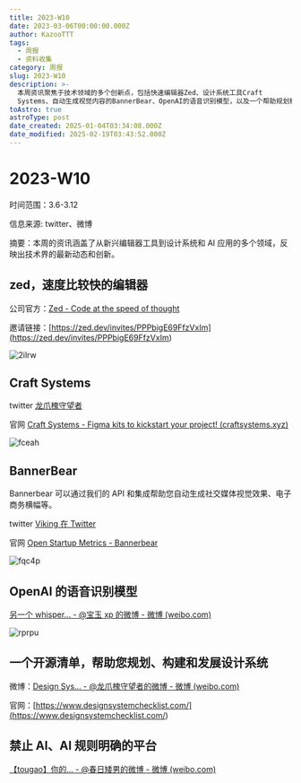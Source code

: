 ```yaml
---
title: 2023-W10
date: 2023-03-06T00:00:00.000Z
author: KazooTTT
tags:
  - 周报
  - 资料收集
category: 周报
slug: 2023-W10
description: >-
  本周资讯聚焦于技术领域的多个创新点，包括快速编辑器Zed、设计系统工具Craft
  Systems、自动生成视觉内容的BannerBear、OpenAI的语音识别模型，以及一个帮助规划和构建设计系统的开源清单。这些内容展示了技术界在编辑工具、设计系统和AI应用方面的最新进展和创新。
toAstro: true
astroType: post
date_created: 2025-01-04T03:34:08.000Z
date_modified: 2025-02-19T03:43:52.000Z
---
```


# 2023-W10

时间范围：3.6-3.12

信息来源: twitter、微博

摘要：本周的资讯涵盖了从新兴编辑器工具到设计系统和 AI 应用的多个领域，反映出技术界的最新动态和创新。

## zed，速度比较快的编辑器

公司官方：[Zed - Code at the speed of thought](<https://zed.dev/>)

邀请链接：[https://zed.dev/invites/PPPbigE69FfzVxIm](<https://zed.dev/invites/PPPbigE69FfzVxIm>)

![2ilrw](<https://pictures.kazoottt.top/2024/01/20240115-03fe7e1e39eda83290ef9fedc4f062af.webp>)

## Craft Systems

twitter [龙爪槐守望者](<https://twitter.com/ftium4/status/1634476061714165761>)

官网 [Craft Systems - Figma kits to kickstart your project! (craftsystems.xyz)](<https://www.craftsystems.xyz/>)

![fceah](<https://pictures.kazoottt.top/2024/01/20240115-fcc52487816976bb02edd9b7f06b81f2.webp>)

## BannerBear

Bannerbear 可以通过我们的 API 和集成帮助您自动生成社交媒体视觉效果、电子商务横幅等。

twitter [Viking 在 Twitter](<https://twitter.com/vikingmute/status/1633661260159123456>)

官网 [Open Startup Metrics - Bannerbear](<https://www.bannerbear.com/open/>)

![fqc4p](<https://pictures.kazoottt.top/2024/01/20240115-5fc5ce9c32bd1f535701c067864acedb.webp>)

## OpenAI 的语音识别模型

[另一个 whisper... - @宝玉 xp 的微博 - 微博 (weibo.com)](<https://weibo.com/1727858283/MwSTL8iMw#comment>)

![rprpu](<https://pictures.kazoottt.top/2024/01/20240115-f9dc5ee3869a425c8a361d9613131ab5.webp>)

## 一个开源清单，帮助您规划、构建和发展设计系统

微博：[Design Sys... - @龙爪槐守望者的微博 - 微博 (weibo.com)](<https://weibo.com/1227298402/MwM18a23h#comment>)

官网：[https://www.designsystemchecklist.com/](<https://www.designsystemchecklist.com/>)

## 禁止 AI、AI 规则明确的平台

[【tougao】你的... - @春日矮男的微博 - 微博 (weibo.com)](<https://weibo.com/6591016982/Mw9ACkbtD#comment>)
